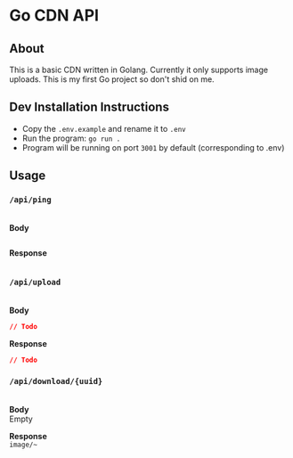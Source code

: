 # Go CDN API

## About

This is a basic CDN written in Golang. Currently it only supports image uploads. This is my first Go project so don't shid on me.

## Dev Installation Instructions

- Copy the `.env.example` and rename it to `.env`
- Run the program: `go run .`
- Program will be running on port `3001` by default (corresponding to .env)

## Usage

### `/api/ping`

\
**Body**

```json

```

**Response**

```json

```

### `/api/upload`

\
**Body**

```json
// Todo
```

**Response**

```json
// Todo
```

### `/api/download/{uuid}`

\
**Body** \
Empty

**Response**
\
`image/~`
